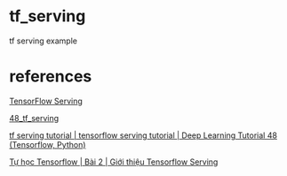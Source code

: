 # tf_serving
tf serving example

# references

[TensorFlow Serving](https://www.tensorflow.org/tfx/guide/serving)

[48_tf_serving](https://github.com/codebasics/deep-learning-keras-tf-tutorial/tree/master/48_tf_serving)

[tf serving tutorial | tensorflow serving tutorial | Deep Learning Tutorial 48 (Tensorflow, Python)](https://www.youtube.com/watch?v=P-5sMcpTE0g)

[Tự học Tensorflow | Bài 2 | Giới thiệu Tensorflow Serving](https://www.youtube.com/watch?v=5kVBAD2Cbj8)